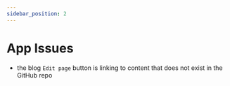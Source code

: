 ```yaml
---
sidebar_position: 2
---
```


# App Issues

- the blog `Edit page` button is linking to content that does not exist in the GitHub repo
